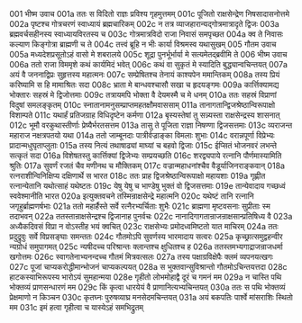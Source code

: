 001  भीष्म उवाच
001a ततः स विदितो राज्ञः प्रविश्य गृहमुत्तमम्
001c पूजितो राक्षसेन्द्रेण निषसादासनोत्तमे
002a पृष्टश्च गोत्रचरणं स्वाध्यायं ब्रह्मचारिकम्
002c न तत्र व्याजहारान्यद्गोत्रमात्रादृते द्विजः
003a ब्रह्मवर्चसहीनस्य स्वाध्यायविरतस्य च
003c गोत्रमात्रविदो राजा निवासं समपृच्छत
004a क्व ते निवासः कल्याण किङ्गोत्रा ब्राह्मणी च ते
004c तत्त्वं ब्रूहि न भीः कार्या विश्रमस्व यथासुखम्
005  गौतम उवाच
005a मध्यदेशप्रसूतोऽहं वासो मे शबरालये
005c शूद्रा पुनर्भूर्भार्या मे सत्यमेतद्ब्रवीमि ते
006  भीष्म उवाच
006a ततो राजा विममृशे कथं कार्यमिदं भवेत्
006c कथं वा सुकृतं मे स्यादिति बुद्ध्यान्वचिन्तयत्
007a अयं वै जननाद्विप्रः सुहृत्तस्य महात्मनः
007c सम्प्रेषितश्च तेनायं काश्यपेन ममान्तिकम्
008a तस्य प्रियं करिष्यामि स हि मामाश्रितः सदा
008c भ्राता मे बान्धवश्चासौ सखा च हृदयङ्गमः
009a कार्त्तिक्यामद्य भोक्तारः सहस्रं मे द्विजोत्तमाः
009c तत्रायमपि भोक्ता वै देयमस्मै च मे धनम्
010a ततः सहस्रं विप्राणां विदुषां समलङ्कृतम्
010c स्नातानामनुसम्प्राप्तमहतक्षौमवाससाम्
011a तानागतान्द्विजश्रेष्ठान्विरूपाक्षो विशाम्पते
011c यथार्हं प्रतिजग्राह विधिदृष्टेन कर्मणा
012a बृस्यस्तेषां तु सन्न्यस्ता राक्षसेन्द्रस्य शासनात्
012c भूमौ वरकुथास्तीर्णाः प्रेष्यैर्भरतसत्तम
013a तासु ते पूजिता राज्ञा निषण्णा द्विजसत्तमाः
013c व्यराजन्त महाराज नक्षत्रपतयो यथा
014a ततो जाम्बूनदाः पात्रीर्वज्राङ्का विमलाः शुभाः
014c वरान्नपूर्णा विप्रेभ्यः प्रादान्मधुघृताप्लुताः
015a तस्य नित्यं तथाषाढ्यां माघ्यां च बहवो द्विजाः
015c ईप्सितं भोजनवरं लभन्ते सत्कृतं सदा
016a विशेषतस्तु कार्त्तिक्यां द्विजेभ्यः सम्प्रयच्छति
016c शरद्व्यपाये रत्नानि पौर्णमास्यामिति श्रुतिः
017a सुवर्णं रजतं चैव मणीनथ च मौक्तिकम्
017c वज्रान्महाधनांश्चैव वैडूर्याजिनराङ्कवान्
018a रत्नराशीन्विनिक्षिप्य दक्षिणार्थे स भारत
018c ततः प्राह द्विजश्रेष्ठान्विरूपाक्षो महायशाः
019a गृह्णीत रत्नान्येतानि यथोत्साहं यथेष्टतः
019c येषु येषु च भाण्डेषु भुक्तं वो द्विजसत्तमाः
019e तान्येवादाय गच्छध्वं स्ववेश्मानीति भारत
020a इत्युक्तवचने तस्मिन्राक्षसेन्द्रे महात्मनि
020c यथेष्टं तानि रत्नानि जगृहुर्ब्राह्मणर्षभाः
021a ततो महार्हैस्ते सर्वे रत्नैरभ्यर्चिताः शुभैः
021c ब्राह्मणा मृष्टवसनाः सुप्रीताः स्म तदाभवन्
022a ततस्तान्राक्षसेन्द्रश्च द्विजानाह पुनर्वचः
022c नानादिगागतान्राजन्राक्षसान्प्रतिषिध्य वै
023a अध्यैकदिवसं विप्रा न वोऽस्तीह भयं क्वचित्
023c राक्षसेभ्यः प्रमोदध्वमिष्टतो यात माचिरम्
024a ततः प्रदुद्रुवुः सर्वे विप्रसङ्घाः समन्ततः
024c गौतमोऽपि सुवर्णस्य भारमादाय सत्वरः
025a कृच्छ्रात्समुद्वहन्वीर न्यग्रोधं समुपागमत्
025c न्यषीदच्च परिश्रान्तः क्लान्तश्च क्षुधितश्च ह
026a ततस्तमभ्यगाद्राजन्राजधर्मा खगोत्तमः
026c स्वागतेनाभ्यनन्दच्च गौतमं मित्रवत्सलः
027a तस्य पक्षाग्रविक्षेपैः क्लमं व्यपनयत्खगः
027c पूजां चाप्यकरोद्धीमान्भोजनं चाप्यकल्पयत्
028a स भुक्तवान्सुविश्रान्तो गौतमोऽचिन्तयत्तदा
028c हाटकस्याभिरूपस्य भारोऽयं सुमहान्मया
028e गृहीतो लोभमोहाद्वै दूरं च गमनं मम
029a न चास्ति पथि भोक्तव्यं प्राणसन्धारणं मम
029c किं कृत्वा धारयेयं वै प्राणानित्यभ्यचिन्तयत्
030a ततः स पथि भोक्तव्यं प्रेक्षमाणो न किञ्चन
030c कृतघ्नः पुरुषव्याघ्र मनसेदमचिन्तयत्
031a अयं बकपतिः पार्श्वे मांसराशिः स्थितो मम
031c इमं हत्वा गृहीत्वा च यास्येऽहं समभिद्रुतम्

